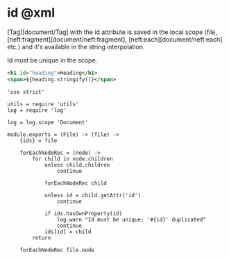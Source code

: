 id @xml
=======

[Tag][document/Tag] with the id attribute is saved in the local scope
(file, [neft:fragment][document/neft:fragment], [neft:each][document/neft:each] etc.)
and it's available in the string interpolation.

Id must be unique in the scope.

```xml
<h1 id="heading">Heading</h1>
<span>${heading.stringify()}</span>
```

	'use strict'

	utils = require 'utils'
	log = require 'log'

	log = log.scope 'Document'

	module.exports = (File) -> (file) ->
		{ids} = file

		forEachNodeRec = (node) ->
			for child in node.children
				unless child.children
					continue

				forEachNodeRec child

				unless id = child.getAttr('id')
					continue

				if ids.hasOwnProperty(id)
					log.warn "Id must be unique; '#{id}' duplicated"
					continue
				ids[id] = child
			return

		forEachNodeRec file.node

